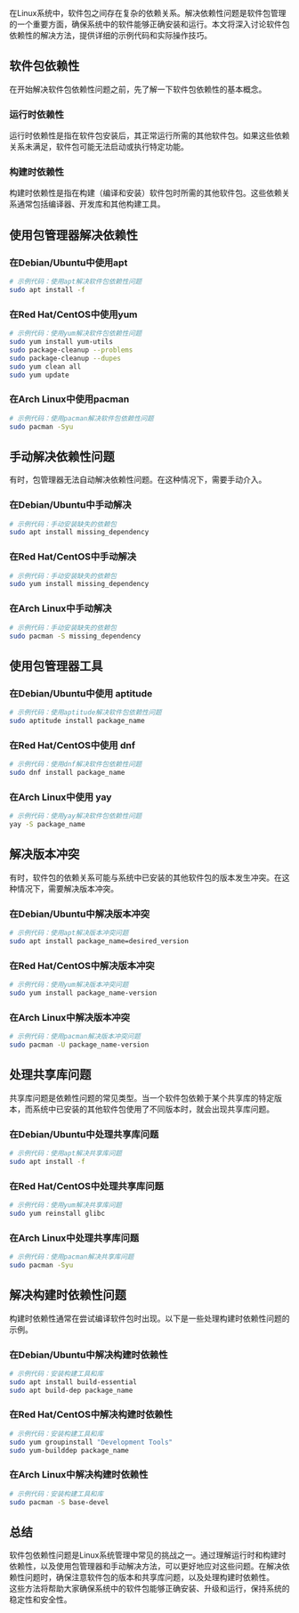 在Linux系统中，软件包之间存在复杂的依赖关系。解决依赖性问题是软件包管理的一个重要方面，确保系统中的软件能够正确安装和运行。本文将深入讨论软件包依赖性的解决方法，提供详细的示例代码和实际操作技巧。
<a name="YPzlS"></a>
## 软件包依赖性
在开始解决软件包依赖性问题之前，先了解一下软件包依赖性的基本概念。
<a name="suDak"></a>
### 运行时依赖性
运行时依赖性是指在软件包安装后，其正常运行所需的其他软件包。如果这些依赖关系未满足，软件包可能无法启动或执行特定功能。
<a name="oEX0l"></a>
### 构建时依赖性
构建时依赖性是指在构建（编译和安装）软件包时所需的其他软件包。这些依赖关系通常包括编译器、开发库和其他构建工具。
<a name="VvcOV"></a>
## 使用包管理器解决依赖性
<a name="kWEKJ"></a>
### 在Debian/Ubuntu中使用apt
```bash
# 示例代码：使用apt解决软件包依赖性问题
sudo apt install -f
```
<a name="Hm2nw"></a>
### 在Red Hat/CentOS中使用yum
```bash
# 示例代码：使用yum解决软件包依赖性问题
sudo yum install yum-utils
sudo package-cleanup --problems
sudo package-cleanup --dupes
sudo yum clean all
sudo yum update
```
<a name="Vm0NS"></a>
### 在Arch Linux中使用pacman
```bash
# 示例代码：使用pacman解决软件包依赖性问题
sudo pacman -Syu
```
<a name="Dad2Y"></a>
## 手动解决依赖性问题
有时，包管理器无法自动解决依赖性问题。在这种情况下，需要手动介入。
<a name="JQoWC"></a>
### 在Debian/Ubuntu中手动解决
```bash
# 示例代码：手动安装缺失的依赖包
sudo apt install missing_dependency
```
<a name="keJFJ"></a>
### 在Red Hat/CentOS中手动解决
```bash
# 示例代码：手动安装缺失的依赖包
sudo yum install missing_dependency
```
<a name="facq3"></a>
### 在Arch Linux中手动解决
```bash
# 示例代码：手动安装缺失的依赖包
sudo pacman -S missing_dependency
```
<a name="VOtQ6"></a>
## 使用包管理器工具
<a name="qkW7l"></a>
### 在Debian/Ubuntu中使用 aptitude
```bash
# 示例代码：使用aptitude解决软件包依赖性问题
sudo aptitude install package_name
```
<a name="bmaU8"></a>
### 在Red Hat/CentOS中使用 dnf
```bash
# 示例代码：使用dnf解决软件包依赖性问题
sudo dnf install package_name
```
<a name="zXXGx"></a>
### 在Arch Linux中使用 yay
```bash
# 示例代码：使用yay解决软件包依赖性问题
yay -S package_name
```
<a name="qKBKD"></a>
## 解决版本冲突
有时，软件包的依赖关系可能与系统中已安装的其他软件包的版本发生冲突。在这种情况下，需要解决版本冲突。
<a name="bDoR4"></a>
### 在Debian/Ubuntu中解决版本冲突
```bash
# 示例代码：使用apt解决版本冲突问题
sudo apt install package_name=desired_version
```
<a name="HI3zB"></a>
### 在Red Hat/CentOS中解决版本冲突
```bash
# 示例代码：使用yum解决版本冲突问题
sudo yum install package_name-version
```
<a name="g6i0a"></a>
### 在Arch Linux中解决版本冲突
```bash
# 示例代码：使用pacman解决版本冲突问题
sudo pacman -U package_name-version
```
<a name="niZg4"></a>
## 处理共享库问题
共享库问题是依赖性问题的常见类型。当一个软件包依赖于某个共享库的特定版本，而系统中已安装的其他软件包使用了不同版本时，就会出现共享库问题。
<a name="eCTnE"></a>
### 在Debian/Ubuntu中处理共享库问题
```bash
# 示例代码：使用apt解决共享库问题
sudo apt install -f
```
<a name="pjmUu"></a>
### 在Red Hat/CentOS中处理共享库问题
```bash
# 示例代码：使用yum解决共享库问题
sudo yum reinstall glibc
```
<a name="U42ap"></a>
### 在Arch Linux中处理共享库问题
```bash
# 示例代码：使用pacman解决共享库问题
sudo pacman -Syu
```
<a name="W3wca"></a>
## 解决构建时依赖性问题
构建时依赖性通常在尝试编译软件包时出现。以下是一些处理构建时依赖性问题的示例。
<a name="Jgqzy"></a>
### 在Debian/Ubuntu中解决构建时依赖性
```bash
# 示例代码：安装构建工具和库
sudo apt install build-essential
sudo apt build-dep package_name
```
<a name="iFAoI"></a>
### 在Red Hat/CentOS中解决构建时依赖性
```bash
# 示例代码：安装构建工具和库
sudo yum groupinstall "Development Tools"
sudo yum-builddep package_name
```
<a name="gs8eo"></a>
### 在Arch Linux中解决构建时依赖性
```bash
# 示例代码：安装构建工具和库
sudo pacman -S base-devel
```
<a name="DZbXn"></a>
## 总结
软件包依赖性问题是Linux系统管理中常见的挑战之一。通过理解运行时和构建时依赖性，以及使用包管理器和手动解决方法，可以更好地应对这些问题。在解决依赖性问题时，确保注意软件包的版本和共享库问题，以及处理构建时依赖性。<br />这些方法将帮助大家确保系统中的软件包能够正确安装、升级和运行，保持系统的稳定性和安全性。

